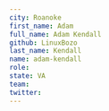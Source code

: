 ```yaml
---
city: Roanoke
first_name: Adam
full_name: Adam Kendall
github: LinuxBozo
last_name: Kendall
name: adam-kendall
role:
state: VA
team:
twitter:
---
```

